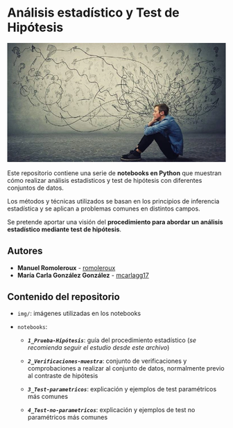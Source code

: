 # Análisis estadístico y Test de Hipótesis

![img_inicial](img/imges4.jpg.webp)

Este repositorio contiene una serie de **notebooks en Python** que muestran cómo realizar análisis estadísticos y test de hipótesis con diferentes conjuntos de datos. 

Los métodos y técnicas utilizados se basan en los principios de inferencia estadística y se aplican a problemas comunes en distintos campos.

Se pretende aportar una visión del **procedimiento para abordar un análisis estadístico mediante test de hipótesis**. 

## Autores

* **Manuel Romoleroux** - [romoleroux](https://github.com/romoleroux)
* **María Carla González González** - [mcarlagg17](https://github.com/mcarlagg17)

## Contenido del repositorio

- `img/`: imágenes utilizadas en los notebooks

- `notebooks`:

    - ***`1_Prueba-Hipótesis`***: guía del procedimiento estadístico (*se recomienda seguir el estudio desde este archivo*)

    - ***`2_Verificaciones-muestra`***: conjunto de verificaciones y comprobaciones a realizar al conjunto de datos, normalmente previo al contraste de hipótesis

    - ***`3_Test-parametricos`***: explicación y ejemplos de test paramétricos más comunes

    - ***`4_Test-no-parametricos`***: explicación y ejemplos de test no paramétricos más comunes

